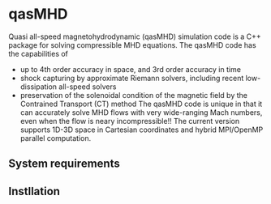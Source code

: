 # qasMHD
Quasi all-speed magnetohydrodynamic (qasMHD) simulation code is a C++ package for solving compressible MHD equations.
The qasMHD code has the capabilities of
- up to 4th order accuracy in space, and 3rd order accuracy in time
- shock capturing by approximate Riemann solvers, including recent low-dissipation all-speed solvers
- preservation of the solenoidal condition of the magnetic field by the Contrained Transport (CT) method 
The qasMHD code is unique in that it can accurately solve MHD flows with very wide-ranging Mach numbers, even when the flow is neary incompressible!!
The current version supports 1D-3D space in Cartesian coordinates and hybrid MPI/OpenMP parallel computation.

## System requirements

## Instllation

